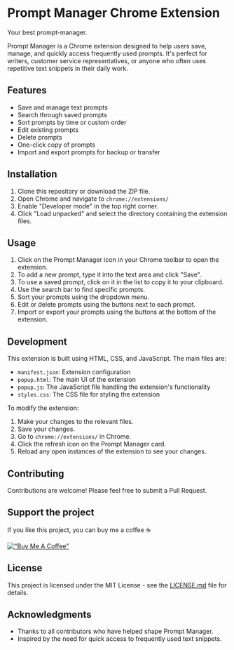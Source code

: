 # Prompt Manager Chrome Extension
Your best prompt-manager.

Prompt Manager is a Chrome extension designed to help users save, manage, and quickly access frequently used prompts. It's perfect for writers, customer service representatives, or anyone who often uses repetitive text snippets in their daily work.

## Features

- Save and manage text prompts
- Search through saved prompts
- Sort prompts by time or custom order
- Edit existing prompts
- Delete prompts
- One-click copy of prompts
- Import and export prompts for backup or transfer

## Installation

1. Clone this repository or download the ZIP file.
2. Open Chrome and navigate to `chrome://extensions/`
3. Enable "Developer mode" in the top right corner.
4. Click "Load unpacked" and select the directory containing the extension files.

## Usage

1. Click on the Prompt Manager icon in your Chrome toolbar to open the extension.
2. To add a new prompt, type it into the text area and click "Save".
3. To use a saved prompt, click on it in the list to copy it to your clipboard.
4. Use the search bar to find specific prompts.
5. Sort your prompts using the dropdown menu.
6. Edit or delete prompts using the buttons next to each prompt.
7. Import or export your prompts using the buttons at the bottom of the extension.

## Development

This extension is built using HTML, CSS, and JavaScript. The main files are:

- `manifest.json`: Extension configuration
- `popup.html`: The main UI of the extension
- `popup.js`: The JavaScript file handling the extension's functionality
- `styles.css`: The CSS file for styling the extension

To modify the extension:

1. Make your changes to the relevant files.
2. Save your changes.
3. Go to `chrome://extensions/` in Chrome.
4. Click the refresh icon on the Prompt Manager card.
5. Reload any open instances of the extension to see your changes.

## Contributing

Contributions are welcome! Please feel free to submit a Pull Request.

## Support the project
If you like this project, you can buy me a coffee :coffee:

[!["Buy Me A Coffee"](https://www.buymeacoffee.com/assets/img/custom_images/orange_img.png)](https://www.buymeacoffee.com/lineyua)

## License

This project is licensed under the MIT License - see the [LICENSE.md](LICENSE.md) file for details.

## Acknowledgments

- Thanks to all contributors who have helped shape Prompt Manager.
- Inspired by the need for quick access to frequently used text snippets.

